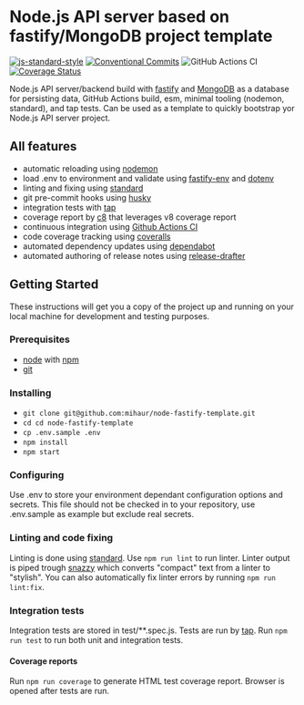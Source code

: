 # Node.js API server based on fastify/MongoDB project template

[![js-standard-style][standard-image]][standard-url]
[![Conventional Commits][conventional-commits-image]][conventional-commits-url]
![GitHub Actions CI][github-action-nodejs-ci-url]
[![Coverage Status][coveralls-badge-url]][coveralls-repo-url]

Node.js API server/backend build with [fastify][fastify-site-url] and [MongoDB][mongodb-uri] as a database for persisting data, GitHub Actions build, esm, minimal tooling (nodemon, standard), and tap tests. Can be used as a template to quickly bootstrap yor Node.js API server project.

## All features
* automatic reloading using [nodemon][nodemon-url]
* load .env to environment and validate using [fastify-env][fastify-env-url] and [dotenv][dotenv-url]
* linting and fixing using [standard][standard-url]
* git pre-commit hooks using [husky][husky-url]
* integration tests with [tap][tap-url]
* coverage report by [c8][c8-url] that leverages v8 coverage report
* continuous integration using [Github Actions CI][github-actions-url]
* code coverage tracking using [coveralls][coveralls-url]
* automated dependency updates using [dependabot][dependabot-url]
* automated authoring of release notes using [release-drafter][release-drafter-url]

## Getting Started

These instructions will get you a copy of the project up and running on your local machine for development and testing purposes.

### Prerequisites

* [node][node-url] with [npm][npm-url]
* [git][git-book-url]

### Installing

* `git clone git@github.com:mihaur/node-fastify-template.git`
* `cd cd node-fastify-template`
* `cp .env.sample .env`
* `npm install`
* `npm start`

### Configuring

Use .env to store your environment dependant configuration options and secrets. This file should not be checked in to your repository, use .env.sample as example but exclude real secrets.

### Linting and code fixing

Linting is done using [standard][standard-url]. Use `npm run lint` to run linter. Linter output is piped trough [snazzy][snazzy-url] which converts "compact" text from a linter to "stylish". You can also automatically fix linter errors by running `npm run lint:fix`.

### Integration tests

Integration tests are stored in test/**.spec.js. Tests are run by [tap][tap-url]. Run `npm run test` to run both unit and integration tests.

#### Coverage reports
Run `npm run coverage` to generate HTML test coverage report. Browser is opened after tests are run.

[conventional-commits-image]: https://img.shields.io/badge/Conventional%20Commits-1.0.0-yellow.svg
[conventional-commits-url]: https://conventionalcommits.org/
[coveralls-url]: https://coveralls.io/
[coveralls-repo-url]: https://coveralls.io/github/mihaur/node-fastify-template?branch=master
[coveralls-badge-url]: https://coveralls.io/repos/github/mihaur/node-fastify-template/badge.svg?branch=master
[c8-url]: https://github.com/bcoe/c8
[dependabot-url]: https://dependabot.com/
[dotenv-url]: https://github.com/motdotla/dotenv
[fastify-url]: https://github.com/fastify/fastify
[fastify-site-url]: fastify.io/
[fastify-env-url]: https://github.com/fastify/fastify-env
[git-book-url]: https://git-scm.com/book/en/v2/Getting-Started-Installing-Git
[github-action-nodejs-ci-url]: https://github.com/mihaur/node-fastify-template/workflows/Node.JS%20CI/badge.svg
[github-actions-url]: https://github.com/features/actions
[husky-url]: https://typicode.github.io/husky
[jsdoc-url]: https://devdocs.io/
[mongodb-uri]: https://www.mongodb.com/
[node-doc-url]: https://nodejs.org/en/docs/guides/debugging-getting-started/
[node-url]: https://nodejs.org/en/
[nodemon-url]: https://nodemon.io/
[npm-url]: https://www.npmjs.com/
[release-drafter-url]: https://github.com/release-drafter/release-drafter
[snazzy-url]: https://github.com/standard/snazzy
[standard-image]: https://img.shields.io/badge/code%20style-standard-brightgreen.svg
[standard-url]: http://standardjs.com/
[tap-url]: https://node-tap.org/
